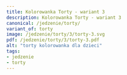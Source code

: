 ```yaml
---
title: Kolorowanka Torty - wariant 3
description: Kolorowanka Torty - wariant 3
canonical: /jedzenie/torty/
variant_of: torty
image: /jedzenie/torty/3/torty-3.svg
pdf: /jedzenie/torty/3/torty-3.pdf
alt: "torty kolorowanka dla dzieci"
tags:
- jedzenie
- torty
---
```

